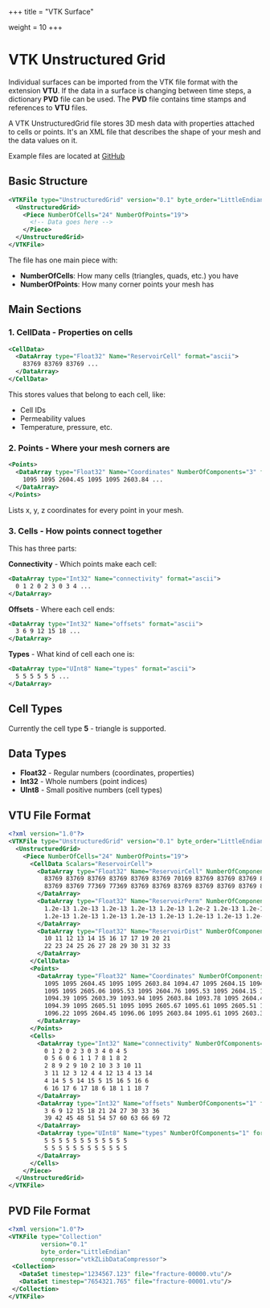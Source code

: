 +++
title = "VTK Surface"

weight = 10
+++

# VTK Unstructured Grid

Individual surfaces can be imported from the VTK file format with the extension **VTU**. If the data in a surface is changing between time steps, a dictionary **PVD** file can be used. The **PVD** file contains time stamps and references to **VTU** files.

A VTK UnstructuredGrid file stores 3D mesh data with properties attached to cells or points. It's an XML file that describes the shape of your mesh and the data values on it.

Example files are located at [GitHub](https://github.com/OPM/ResInsight/tree/dev/ApplicationLibCode/UnitTests/TestData/RifVtkSurfaceImporter)

## Basic Structure

```xml
<VTKFile type="UnstructuredGrid" version="0.1" byte_order="LittleEndian">
  <UnstructuredGrid>
    <Piece NumberOfCells="24" NumberOfPoints="19">
      <!-- Data goes here -->
    </Piece>
  </UnstructuredGrid>
</VTKFile>
```

The file has one main piece with:
- **NumberOfCells**: How many cells (triangles, quads, etc.) you have
- **NumberOfPoints**: How many corner points your mesh has

## Main Sections

### 1. CellData - Properties on cells
```xml
<CellData>
  <DataArray type="Float32" Name="ReservoirCell" format="ascii">
    83769 83769 83769 ...
  </DataArray>
</CellData>
```
This stores values that belong to each cell, like:
- Cell IDs
- Permeability values  
- Temperature, pressure, etc.

### 2. Points - Where your mesh corners are
```xml
<Points>
  <DataArray type="Float32" Name="Coordinates" NumberOfComponents="3" format="ascii">
    1095 1095 2604.45 1095 1095 2603.84 ...
  </DataArray>
</Points>
```
Lists x, y, z coordinates for every point in your mesh.

### 3. Cells - How points connect together
This has three parts:

**Connectivity** - Which points make each cell:
```xml
<DataArray type="Int32" Name="connectivity" format="ascii">
  0 1 2 0 2 3 0 3 4 ...
</DataArray>
```

**Offsets** - Where each cell ends:
```xml
<DataArray type="Int32" Name="offsets" format="ascii">
  3 6 9 12 15 18 ...
</DataArray>
```

**Types** - What kind of cell each one is:
```xml
<DataArray type="UInt8" Name="types" format="ascii">
  5 5 5 5 5 5 ...
</DataArray>
```

## Cell Types
Currently the cell type **5** - triangle is supported.

## Data Types
- **Float32** - Regular numbers (coordinates, properties)
- **Int32** - Whole numbers (point indices)
- **UInt8** - Small positive numbers (cell types)

## VTU File Format

```xml
<?xml version="1.0"?>
<VTKFile type="UnstructuredGrid" version="0.1" byte_order="LittleEndian">
  <UnstructuredGrid>
    <Piece NumberOfCells="24" NumberOfPoints="19">
      <CellData Scalars="ReservoirCell">
        <DataArray type="Float32" Name="ReservoirCell" NumberOfComponents="1" format="ascii">
          83769 83769 83769 83769 83769 83769 70169 83769 83769 83769 83769 83769
          83769 83769 77369 77369 83769 83769 83769 83769 83769 83769 83769 70169
        </DataArray>
        <DataArray type="Float32" Name="ReservoirPerm" NumberOfComponents="1" format="ascii">
          1.2e-13 1.2e-13 1.2e-13 1.2e-13 1.2e-13 1.2e-2 1.2e-13 1.2e-13 nan nan 1.2e-13 1.2e-13
          1.2e-13 1.2e-13 1.2e-13 1.2e-13 1.2e-13 1.2e-13 1.2e-13 1.2e-13 1.2e-13 1.2e-13 1.2e-13 1.2e-13
        </DataArray>
        <DataArray type="Float32" Name="ReservoirDist" NumberOfComponents="1" format="ascii">
          10 11 12 13 14 15 16 17 17 19 20 21
          22 23 24 25 26 27 28 29 30 31 32 33
        </DataArray>
      </CellData>
      <Points>
        <DataArray type="Float32" Name="Coordinates" NumberOfComponents="3" format="ascii">
          1095 1095 2604.45 1095 1095 2603.84 1094.47 1095 2604.15 1094.47 1095 2604.76
          1095 1095 2605.06 1095.53 1095 2604.76 1095.53 1095 2604.15 1095 1095 2603.23
          1094.39 1095 2603.39 1093.94 1095 2603.84 1093.78 1095 2604.45 1093.94 1095 2605.06
          1094.39 1095 2605.51 1095 1095 2605.67 1095.61 1095 2605.51 1096.06 1095 2605.06
          1096.22 1095 2604.45 1096.06 1095 2603.84 1095.61 1095 2603.39
        </DataArray>
      </Points>
      <Cells>
        <DataArray type="Int32" Name="connectivity" NumberOfComponents="1" format="ascii">
          0 1 2 0 2 3 0 3 4 0 4 5
          0 5 6 0 6 1 1 7 8 1 8 2
          2 8 9 2 9 10 2 10 3 3 10 11
          3 11 12 3 12 4 4 12 13 4 13 14
          4 14 5 5 14 15 5 15 16 5 16 6
          6 16 17 6 17 18 6 18 1 1 18 7
        </DataArray>
        <DataArray type="Int32" Name="offsets" NumberOfComponents="1" format="ascii">
          3 6 9 12 15 18 21 24 27 30 33 36
          39 42 45 48 51 54 57 60 63 66 69 72
        </DataArray>
        <DataArray type="UInt8" Name="types" NumberOfComponents="1" format="ascii">
          5 5 5 5 5 5 5 5 5 5 5 5
          5 5 5 5 5 5 5 5 5 5 5 5
        </DataArray>
      </Cells>
    </Piece>
  </UnstructuredGrid>
</VTKFile>
```

## PVD File Format

```xml
<?xml version="1.0"?>
<VTKFile type="Collection"
         version="0.1"
         byte_order="LittleEndian"
         compressor="vtkZLibDataCompressor">
 <Collection>
   <DataSet timestep="1234567.123" file="fracture-00000.vtu"/>
   <DataSet timestep="7654321.765" file="fracture-00001.vtu"/>
 </Collection>
</VTKFile>
```

